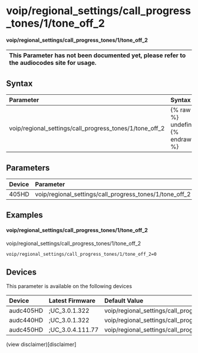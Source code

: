 ﻿---
description: voip/regional_settings/call_progress_tones/1/tone_off_2
search: false
---

# voip/regional_settings/call_progress_tones/1/tone_off_2

#### voip/regional_settings/call_progress_tones/1/tone_off_2


| This Parameter has not been documented yet, please refer to the audiocodes site for usage.  |
| :--- |

## Syntax
| Parameter | Syntax |
| :--- | :--- |
|voip/regional_settings/call_progress_tones/1/tone_off_2 | {% raw %} undefined {% endraw %} |

## Parameters
|Device|Parameter|value|Description|
|:---|:---|:---|:---|
| 405HD | voip/regional_settings/call_progress_tones/1/tone_off_2 |  |  |

## Examples
#### voip/regional_settings/call_progress_tones/1/tone_off_2

voip/regional_settings/call_progress_tones/1/tone_off_2

```
voip/regional_settings/call_progress_tones/1/tone_off_2=0
```

## Devices
This parameter is available on the following devices

| Device | Latest Firmware | Default Value |
|:---|:---|:---|
| audc405HD | ;UC_3.0.1.322 | voip/regional_settings/call_progress_tones/1/tone_off_2=0 
| audc440HD | ;UC_3.0.1.322 | voip/regional_settings/call_progress_tones/1/tone_off_2=0 
| audc450HD | ;UC_3.0.4.111.77 | voip/regional_settings/call_progress_tones/1/tone_off_2=0 

(view disclaimer)[disclaimer]
